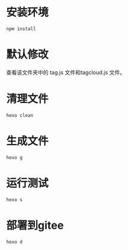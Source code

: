 # 安装环境
```
npm install
```

# 默认修改
查看该文件夹中的 tag.js 文件和tagcloud.js 文件。

# 清理文件
```
hexo clean
```

# 生成文件
```
hexo g
```

# 运行测试
```
hexo s
```

# 部署到gitee
```
hexo d
```